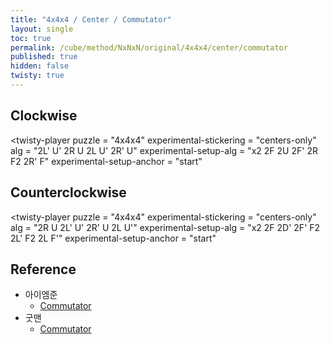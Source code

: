 ```yaml
---
title: "4x4x4 / Center / Commutator"
layout: single
toc: true
permalink: /cube/method/NxNxN/original/4x4x4/center/commutator
published: true
hidden: false
twisty: true
---
```


<head>
  <base target="_blank">
  <link
    rel   = "stylesheet"
    type  = "text/css"
    href  = "/assets/css/twisty/NxNxN/4x4x4.css"
  >
  <script
    src   = "https://cdn.cubing.net/js/cubing/twisty"
    type  = "module"
    defer
  ></script>
</head>



## Clockwise

<twisty-player
  puzzle                    = "4x4x4"
  experimental-stickering   = "centers-only"
  alg                       = "2L' U' 2R U 2L U' 2R' U"
  experimental-setup-alg    = "x2 2F 2U 2F' 2R F2 2R' F"
  experimental-setup-anchor = "start"
></twisty-player>



## Counterclockwise

<twisty-player
  puzzle                    = "4x4x4"
  experimental-stickering   = "centers-only"
  alg                       = "2R U 2L' U' 2R' U 2L U'"
  experimental-setup-alg    = "x2 2F 2D' 2F' F2 2L' F2 2L F'"
  experimental-setup-anchor = "start"
></twisty-player>



## Reference

- 아이엠준
  - [Commutator](https://youtu.be/4ViuGBx14zg)
- 굿맨
  - [Commutator](https://youtu.be/HsUH_K_921w)
